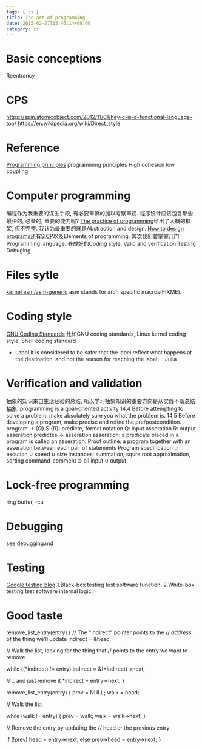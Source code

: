 ```yaml
---
tags: [ cs ] 
title: The art of programming
date: 2015-02-27T15:46:14+08:00 
category: cs
---
```


# Basic conceptions
Reentrancy

# CPS
https://spin.atomicobject.com/2012/11/01/hey-c-is-a-functional-language-too/
https://en.wikipedia.org/wiki/Direct_style

# Reference
[Programming principles](http://en.wikipedia.org/wiki/Category:Programming_principles)
programming principles
High cohesion low coupling

# Computer programming
编程作为我重要的谋生手段, 有必要审慎的加以考察审视. 程序设计应该包含那些最少的, 必备的, 重要的能力呢?
[The practice of programming](http://www.cs.princeton.edu/~bwk/tpop.webpage/)给出了大概的框架, 但不完整.
我认为最重要的就是Abstraction and design.
[How to design programs](http://www.ccs.neu.edu/home/matthias/HtDP2e/)还有[SICP](http://sarabander.github.io/sicp/)以及Elements of programming.
其次我们要掌握几门Programming language.
养成好的Coding style, 
Valid and verification
Testing
Debuging

# Files sytle
[kernel asm/asm-generic](https://lists.kernelnewbies.org/pipermail/kernelnewbies/2012-March/004986.html)
asm stands for arch specific macros(FIXME).
# Coding style
[GNU Coding Standards](http://www.gnu.org/prep/standards/standards.html)
比如GNU coding standards, Linux kernel coding style, Shell coding standard
* Label
It is considered to be safer that the label reflect what happens at the
destination, and not the reason for reaching the label. --Julia

# Verification and validation
抽象的知识来自生活经验的总结, 所以学习抽象知识的重要方向是从实践不断总结抽象.
programming is a goal-oriented activity
14.4 
Before attempting to solve a problem, make absolutely sure you  what the problem is.
14.5
Before developing a program, make precise and refine the pre/postcondition.
program -> 
{Q} S {R}: predicte, formal notation
Q: input asseration
R: output asseration 
predictes -> asseration
asseration: a predicate placed in a program is called an asseration.
Proof outline: a program together with an asseration between each pair of statements
Program specification ⊃ excution ∪ speed ∪ size 
Instances: summation, squre root approximation, sorting
command-comment ⊃ all input ∪ output
# Lock-free programming
ring buffer, rcu

# Debugging
see debugging.md
# Testing
[Google testing blog](http://googletesting.blogspot.com/)
1.Black-box testing test software function.
2.White-box testing test software internal logic.

# Good taste
remove_list_entry(entry)
{
  // The "indirect" pointer points to the
  // *address* of the thing we'll update
  indirect = &head;

  // Walk the list, looking for the thing that
  // points to the entry we want to remove

  while ((*indirect) != entry)
    indirect = &(*indirect)->next;

  // .. and just remove it
  *indirect = entry->next;
}

remove_list_entry(entry)
{
  prev = NULL;
  walk = head;

  // Walk the list

  while (walk != entry) {
    prev = walk;
    walk = walk->next;
  }

  // Remove the entry by updating the
  // head or the previous entry

  if (!prev)
    head = entry->next;
  else
    prev->head = entry->next;
}
